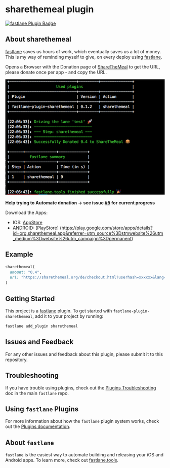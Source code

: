 # sharethemeal plugin

[![fastlane Plugin Badge](https://rawcdn.githack.com/fastlane/fastlane/master/fastlane/assets/plugin-badge.svg)](https://rubygems.org/gems/fastlane-plugin-sharethemeal)

## About sharethemeal

[fastlane](https://fastlane.tools) saves us hours of work, which eventually saves us a lot of money.
This is my way of reminding myself to give, on every deploy using [fastlane](https://fastlane.tools).

Opens a Browser with the Donation page of [ShareTheMeal](https://sharethemeal.org/)
to get the URL, please donate once per app - and copy the URL.

![Screenshot](screen.png)



**Help trying to Automate donation -> see issue [#5](https://github.com/hjanuschka/fastlane-plugin-sharethemeal/issues/5) for current progress**

Download the Apps:
  * IOS: [AppStore](https://click.google-analytics.com/redirect?tid=UA-58737077-1&url=https%3A%2F%2Fitunes.apple.com%2Fus%2Fapp%2Fsharethemeal%2Fid977130010&aid=org.sharethemeal.app&idfa=%{idfa}&cs=stmwebsite&cm=website&cn=permanent)
  * ANDROID: [PlayStore] (https://play.google.com/store/apps/details?id=org.sharethemeal.app&referrer=utm_source%3Dstmwebsite%26utm_medium%3Dwebsite%26utm_campaign%3Dpermanent)


## Example

```ruby
sharethemeal(
  amount: "0.4",
  url: "https://sharethemeal.org/de/checkout.html?userhash=xxxxxx&lang=de&currency=EUR&symbol=€&amount=0.4&version=2&beneficiaryUri=xxx&beneficiarySource=contentful&thankYouUri=xxx"
)
```

## Getting Started

This project is a [fastlane](https://github.com/fastlane/fastlane) plugin. To get started with `fastlane-plugin-sharethemeal`, add it to your project by running:

```bash
fastlane add_plugin sharethemeal
```

## Issues and Feedback

For any other issues and feedback about this plugin, please submit it to this repository.

## Troubleshooting

If you have trouble using plugins, check out the [Plugins Troubleshooting](https://github.com/fastlane/fastlane/blob/master/fastlane/docs/PluginsTroubleshooting.md) doc in the main `fastlane` repo.

## Using `fastlane` Plugins

For more information about how the `fastlane` plugin system works, check out the [Plugins documentation](https://github.com/fastlane/fastlane/blob/master/fastlane/docs/Plugins.md).

## About `fastlane`

`fastlane` is the easiest way to automate building and releasing your iOS and Android apps. To learn more, check out [fastlane.tools](https://fastlane.tools).
